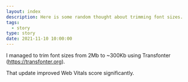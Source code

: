 ```yaml
---
layout: index
description: Here is some random thought about trimming font sizes.
tags:
  - story
type: story
date: 2021-11-10 10:00:00
---
```


I managed to trim font sizes from 2Mb to ~300Kb using Transfonter (https://transfonter.org).

That update improved Web Vitals score significantly.
